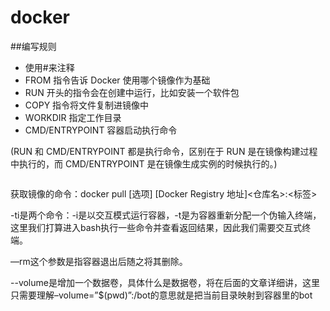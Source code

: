 # docker

##编写规则

* 使用#来注释
* FROM 指令告诉 Docker 使用哪个镜像作为基础
* RUN 开头的指令会在创建中运行，比如安装一个软件包
* COPY 指令将文件复制进镜像中
* WORKDIR 指定工作目录
* CMD/ENTRYPOINT 容器启动执行命令

(RUN 和 CMD/ENTRYPOINT 都是执行命令，区别在于 RUN 是在镜像构建过程中执行的，而 CMD/ENTRYPOINT 是在镜像生成实例的时候执行的。)

``` Dockerfile
```

获取镜像的命令：docker pull [选项] [Docker Registry 地址]<仓库名>:<标签>  

-ti是两个命令：-i是以交互模式运行容器，-t是为容器重新分配一个伪输入终端，这里我们打算进入bash执行一些命令并查看返回结果，因此我们需要交互式终端。

—rm这个参数是指容器退出后随之将其删除。

--volume是增加一个数据卷，具体什么是数据卷，将在后面的文章详细讲，这里只需要理解–volume=”$(pwd)”:/bot的意思就是把当前目录映射到容器里的bot